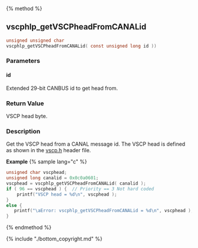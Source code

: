 
{% method %}
## vscphlp_getVSCPheadFromCANALid

```c
unsigned unsigned char 
vscphlp_getVSCPheadFromCANALid( const unsigned long id ))
```

### Parameters

#### id
Extended 29-bit CANBUS id to get head from.

### Return Value
VSCP head byte.

### Description
Get the VSCP head from a CANAL message id. The VSCP head is defined as shown in the [vscp.h](https://github.com/grodansparadis/vscp_software/blob/master/src/vscp/common/vscp.h) header file. 

**Example** {% sample lang="c" %}

```c
unsigned char vscphead;
unsigned long canalid = 0x0c0a0601;
vscphead = vscphlp_getVSCPheadFromCANALid( canalid );
if ( 96 == vscphead ) {  // Priority == 3 Not hard coded
    printf("VSCP head = %d\n", vscphead );
}
else {
   printf("\aError: vscphlp_getVSCPheadFromCANALid = %d\n", vscphead );
}
```

{% endmethod %}

{% include "./bottom_copyright.md" %}

